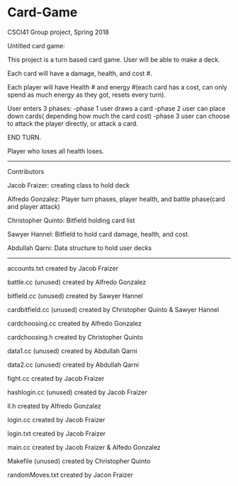 # Card-Game
CSCI41 Group project, Spring 2018

Untitled card game:

This project is a turn based card game. User will be able to make a deck.

Each card will have a damage, health, and cost #.

Each player will have Health # and energy #(each card has a cost, can only spend as much energy as they got, resets every turn).

User enters 3 phases:
  -phase 1 user draws a card
  -phase 2 user can place down cards( depending how much the card cost)
  -phase 3 user can choose to attack the player directly, or attack a card.

END TURN.

Player who loses all health loses.

**************************************************************************************
Contributors

Jacob Fraizer: creating class to hold deck

Alfredo Gonzalez: Player turn phases, player health, and battle phase(card and player attack)

Christopher Quinto: Bitfield holding card list

Sawyer Hannel: Bitfield to hold card damage, health, and cost.

Abdullah Qarni: Data structure to hold user decks

**************************************************************************************
accounts.txt created by Jacob Fraizer

battle.cc (unused) created by Alfredo Gonzalez

bitfield.cc (unused) created by Sawyer Hannel

cardbitfield.cc (unused) created by Christopher Quinto & Sawyer Hannel

cardchoosing.cc created by Alfredo Gonzalez

cardchoosing.h created by Christopher Quinto

data1.cc (unused) created by Abdullah Qarni

data2.cc (unused) created by Abdullah Qarni

fight.cc created by Jacob Fraizer

hashlogin.cc (unused) created by Jacob Fraizer

ll.h created by Alfredo Gonzalez

login.cc created by Jacob Fraizer

login.txt created by Jacob Fraizer

main.cc created by Jacob Fraizer & Alfedo Gonzalez

Makefile (unused) created by Christopher Quinto

randomMoves.txt created by Jacon Fraizer
